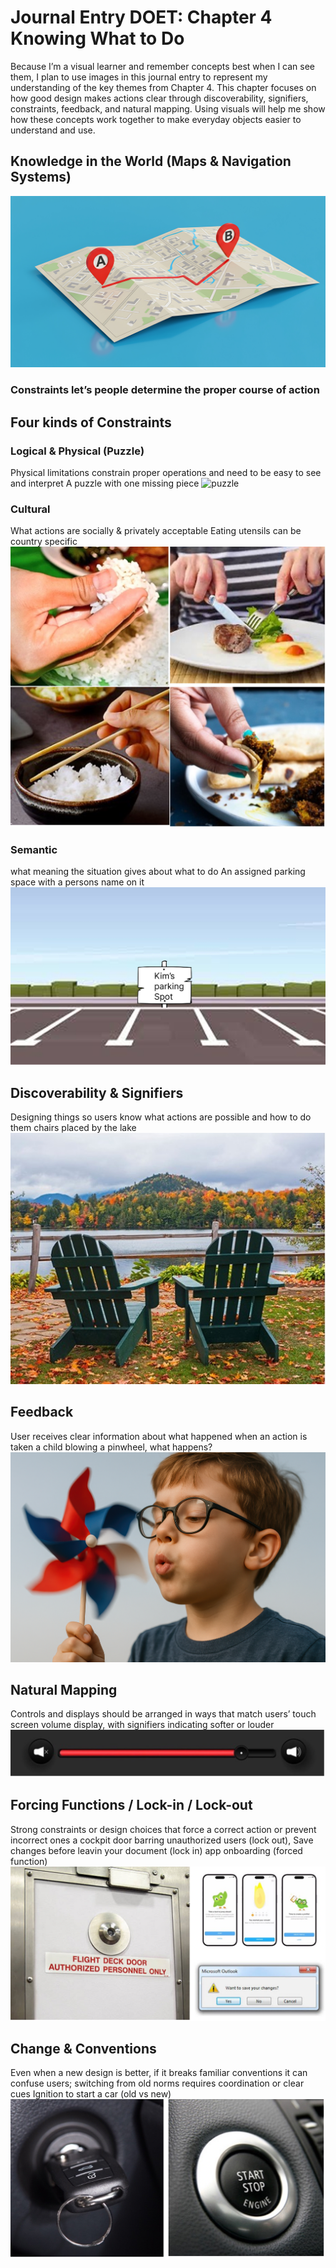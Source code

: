 # Journal Entry DOET: Chapter 4 Knowing What to Do

Because I’m a visual learner and remember concepts best when I can see them, I plan to use images in this journal entry to represent my understanding of the key themes from Chapter 4. This chapter focuses on how good design makes actions clear through discoverability, signifiers, constraints, feedback, and natural mapping. Using visuals will help me show how these concepts work together to make everyday objects easier to understand and use.

## Knowledge in the World (Maps & Navigation Systems)
 ![in the world](assets/1-world.jpeg) 

### Constraints let’s people determine the proper course of action
## Four kinds of Constraints 

### Logical & Physical (Puzzle)
Physical limitations constrain proper operations and need to be easy to see and interpret
A puzzle with one missing piece
 ![puzzle](assets/2-logical-physical.jpeg) 

### Cultural 
What actions are socially & privately acceptable
Eating utensils can be country specific
 ![cultural](assets/3-cultural.png) 

### Semantic
what meaning the situation gives about what to do
An assigned parking space with a persons name on it
 ![semantic](assets/4-semantic.jpg) 

## Discoverability & Signifiers
Designing things so users know what actions are possible and how to do them
chairs placed by the lake
 ![discoverability](assets/4-discoverability.png) 

## Feedback
User receives clear information about what happened when an action is taken
a child blowing a pinwheel, what happens?
 ![feedback](assets/5-feedback.png) 

## Natural Mapping
Controls and displays should be arranged in ways that match users’
touch screen volume display, with signifiers indicating softer or louder
 ![natural mapping](assets/6-natural-mapping.png) 

## Forcing Functions / Lock-in / Lock-out
Strong constraints or design choices that force a correct action or prevent incorrect ones
a cockpit door barring unauthorized users (lock out), Save changes before leavin your document (lock in) app onboarding (forced function)
 ![forcing function](assets/7-forcing-functions.png) 

## Change & Conventions
Even when a new design is better, if it breaks familiar conventions it can confuse users; switching from old norms requires coordination or clear cues
Ignition to start a car (old vs new)
 ![change](assets/8-change.png) 
